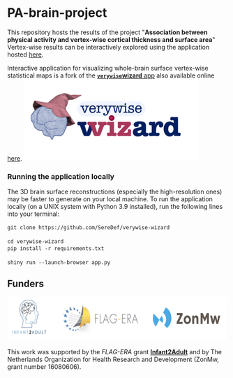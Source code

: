 # PA-brain-project

This repository hosts the results of the project "**Association between physical activity and vertex-wise cortical thickness and surface area**"
Vertex-wise results can be interactively explored using the application hosted [here]().

Interactive application for visualizing whole-brain surface vertex-wise statistical maps is a fork of the [**`verywise`wizard** app](https://github.com/SereDef/verywise-wizard)
also available online [here](https://seredef-verywise-wizard.share.connect.posit.cloud/).
<img src="www/vwwizard_logo.png" width="400"/>

### Running the application locally 
The 3D brain surface reconstructions (especially the high-resolution ones) may be faster to generate on your local machine. 
To run the application locally (on a UNIX system with Python 3.9 installed), run the following lines into your terminal:
```
git clone https://github.com/SereDef/verywise-wizard

cd verywise-wizard
pip install -r requirements.txt

shiny run --launch-browser app.py
```

## Funders  
<img src="www/funders.png" height="100" alt="Funders"/>

This work was supported by the *FLAG-ERA* grant [**Infant2Adult**](https://www.infant2adult.com/home) and by The Netherlands Organization for Health Research and Development (ZonMw, grant number 16080606). 


